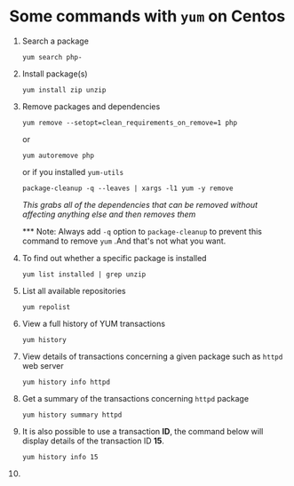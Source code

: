 # Some commands with `yum` on Centos

1.  Search a package

    `yum search php-`

2.  Install package(s) 

    `yum install zip unzip`
    
3. Remove packages and dependencies

    `yum remove --setopt=clean_requirements_on_remove=1 php`
    
    or 
    
    `yum autoremove php`
    
    or if you installed `yum-utils` 
    
    `package-cleanup -q --leaves | xargs -l1 yum -y remove`
    
    _This grabs all of the dependencies that can be removed without affecting anything else and then removes them_ 
    
    *** Note: Always add `-q` option to `package-cleanup` to prevent this command to remove `yum` .And that's not
     what you
     want.

4. To find out whether a specific package is installed

    `yum list installed | grep unzip`
    
5. List all available repositories

    `yum repolist`
    
6. View a full history of YUM transactions

    `yum history`
    
7. View details of transactions concerning a given package such as `httpd` web server

    `yum history info httpd `
    
8. Get a summary of the transactions concerning `httpd` package

    `yum history summary httpd`
    
9. It is also possible to use a transaction **ID**, the command below will display details of the transaction ID **15**.

    `yum history info 15`
    
10. 